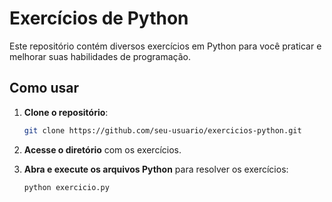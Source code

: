 # Exercícios de Python

Este repositório contém diversos exercícios em Python para você praticar e melhorar suas habilidades de programação.

## Como usar

1. **Clone o repositório**:
    ```bash
    git clone https://github.com/seu-usuario/exercicios-python.git
    ```

2. **Acesse o diretório** com os exercícios.

3. **Abra e execute os arquivos Python** para resolver os exercícios:
    ```bash
    python exercicio.py
    ```
